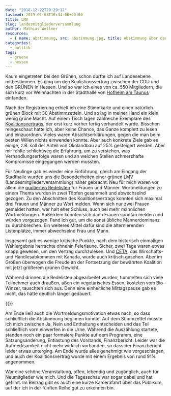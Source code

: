 ```yaml
---
date: "2018-12-22T20:29:12"
lastmod: 2019-01-03T16:34:06+00:00
title: LMV
slug: landesmitgliederversammlung
author: Mathias Wellner
resources:
  - { name: abstimmung, src: abstimmung.jpg, title: Abstimmung über den Koalitionsvertrag }
categories:
  - politik
tags:
  - gruene
  - hessen
---
```

Kaum eingetreten bei den Grünen, schon durfte ich auf Landesebene mitbestimmen. Es ging um den Koalistionsvertrag zwischen der CDU und den GRÜNEN in Hessen. Und so war ich eines von ca. 550 Mitgliedern, die sich kurz vor Weihnachten in der Stadthalle von [Hofheim am Taunus](https://www.hofheim.de/) einfanden. 
<!--more-->

Nach der Registrierung erhielt ich eine Stimmkarte und einen natürlich grünen Block mit 30 Abstimmzetteln. Und so lag in meiner Hand ein klein wenig grüne Macht. Auf einem Tisch lagen zahlreiche Exemplare des [Koalitionsvertrags](https://www.gruene-hessen.de/partei/files/2018/12/Koalitions-Vertrag-CDU-GRUENE-21-12-2018.pdf), der erst kurz vorher fertig verhandelt wurde. Bisschen reingeschaut hatte ich, aber keine Chance, das Ganze komplett zu lesen und einzuordnen. Vieles waren Absichtserklärungen, gegen die man beim besten Willen nichts einwenden konnte. Aber auch konkrete Ziele gab es einige, z.B. soll der Anteil von Ökolandbau auf 25% gesteigert werden. Aber mir fehlte schlichtweg die Erfahrung, um zu verstehen, was Verhandlungserfolge waren und an welchen Stellen schmerzhafte Kompromisse eingegangen werden mussten. 

Für Neulinge gab es wieder eine Einführung, gleich am Eingang der Stadthalle wurden uns die Besonderheiten einer grünen LMV (Landesmitgliederversammlung) näher gebracht. Neu für mich waren vor allem die [quotierten Redelisten](http://awareness.blogsport.eu/redelisten-zine/die-quotierte-redeliste/) für Frauen und Männer. Wortmeldungen zu einem Thema wurden in zwei Töpfen gesammelt und abwechselnd gezogen. Zu den Abschnitten des Koalitionsvertrags konnten sich maximal drei Frauen und Männer zu Wort melden. Wenn sich nur zwei Frauen gemeldet hatten, war halt eher Schluss, auch bei mehr männlichen Wortmeldungen. Außerdem konnten sich dann Frauen spontan melden und würden vorgezogen. Fand ich gut, um die sonst übliche Männerdominanz zu durchbrechen. Ein weiteres Mittel dafür sind die alternierenden Listenplätze, immer abwechselnd Frau und Mann. 

Insgesamt gab es wenige kritische Punkte, nach dem historisch einmaligen Wahlergebnis herrschte ohnehin Feierlaune. Sicher, zwei Tage waren etwas knapp gewesen, um den Vertrag durchzulesen. Und [CETA](http://ec.europa.eu/trade/policy/in-focus/ceta/index_de.htm), das Wirschafts- und Handlesabkommen mit Kanada, wurde auch kritisch gesehen. Aber im Großen überwogen die Freude an der Fortsetzung der bewährten Koalition mit jetzt größerem grünen Gewicht. 

Während drinnen die Redelisten abgearbeitet wurden, tummelten sich viele Teilnehmer auch draußen, aßen ein vegetarisches Essen, kosteten vom Bio-Winzer, tauschten sich aus. Denn eine einheitliche Mittagspause gab es nicht, das hätte deutlich länger gedauert.

{{<responsive-image name="abstimmung">}}

Am Ende ließ auch die Wortmeldungsmotivation etwas nach, so dass schließlich die Abstimmung beginnen konnte. Auf dem Stimmzettel musste ich mich zwischen Ja, Nein und Enthaltung entscheiden und das Teil schließlich vorn einwerfen in die Urne. Während die Auszählung startete, standen noch ein paar formalere Punkte auf dem Programm, eine Satzungsänderung, Entlastung des Vorstands, Finanzbericht. Leider war die Aufmerksamkeit nicht mehr wirklich vorhanden, so dass der Finanzbericht leider etwas unterging. Am Ende wurde alles genehmigt wie vorgeschlagen, und auch der Koalitionsvertrag wurde mit einem Ergebnis von rund 91% angenommen. 

War eine schöne Veranstaltung, offen, lebendig und zugänglich, auch für Neumitglieder wie mich. Und die Tagesschau war sogar dabei und hat gefilmt. Im Beitrag gibt es auch eine kurze Kamerafahrt über das Publikum, auf der ich in der fünften Reihe gut zu erkennen bin.
